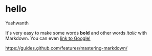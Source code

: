 # hello
Yashwanth

It's very easy to make some words **bold** and other words *italic* with Markdown. You can even [link to Google!](http://google.com)

https://guides.github.com/features/mastering-markdown/
